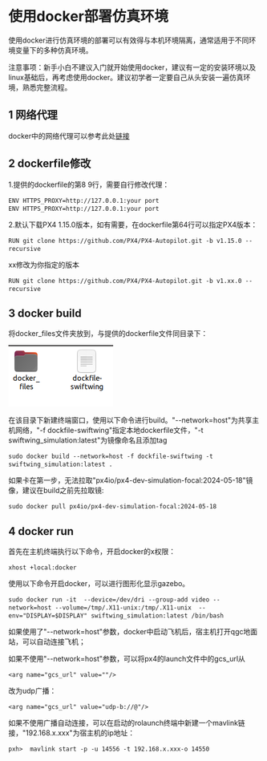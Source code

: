 # 使用docker部署仿真环境
使用docker进行仿真环境的部署可以有效得与本机环境隔离，通常适用于不同环境变量下的多种仿真环境。

注意事项：新手小白不建议入门就开始使用docker，建议有一定的安装环境以及linux基础后，再考虑使用docker。建议初学者一定要自己从头安装一遍仿真环境，熟悉完整流程。

## 1 网络代理
docker中的网络代理可以参考此处[链接](https://neucrack.com/p/286)

## 2 dockerfile修改
1.提供的dockerfile的第8 9行，需要自行修改代理：
```shell
ENV HTTPS_PROXY=http://127.0.0.1:your port 
ENV HTTPS_PROXY=http://127.0.0.1:your port
```
2.默认下载PX4 1.15.0版本，如有需要，在dockerfile第64行可以指定PX4版本：
```shell
RUN git clone https://github.com/PX4/PX4-Autopilot.git -b v1.15.0 --recursive 
```
xx修改为你指定的版本
```shell
RUN git clone https://github.com/PX4/PX4-Autopilot.git -b v1.xx.0 --recursive 
```

## 3 docker build
将docker_files文件夹放到，与提供的dockerfile文件同目录下：

![](./pic/filepos.png)

在该目录下新建终端窗口，使用以下命令进行build。"--network=host"为共享主机网络，"-f dockfile-swiftwing"指定本地dockerfile文件，"-t swiftwing_simulation:latest"为镜像命名且添加tag
```shell
sudo docker build --network=host -f dockfile-swiftwing -t swiftwing_simulation:latest .
```

如果卡在第一步，无法拉取"px4io/px4-dev-simulation-focal:2024-05-18"镜像，建议在build之前先拉取镜:
```shell
sudo docker pull px4io/px4-dev-simulation-focal:2024-05-18
```

## 4 docker run
首先在主机终端执行以下命令，开启docker的x权限：
```shell
xhost +local:docker
```

使用以下命令开启docker，可以进行图形化显示gazebo。
```shell
sudo docker run -it  --device=/dev/dri --group-add video --network=host --volume=/tmp/.X11-unix:/tmp/.X11-unix  --env="DISPLAY=$DISPLAY" swiftwing_simulation:latest /bin/bash
```

如果使用了"--network=host"参数，docker中启动飞机后，宿主机打开qgc地面站，可以自动连接飞机；

如果不使用"--network=host"参数，可以将px4的launch文件中的gcs_url从
```shell
<arg name="gcs_url" value=""/>
```
改为udp广播：
```shell
<arg name="gcs_url" value="udp-b://@"/>
```

如果不使用广播自动连接，可以在启动的rolaunch终端中新建一个mavlink链接，"192.168.x.xxx"为宿主机的ip地址：
```shell
pxh>  mavlink start -p -u 14556 -t 192.168.x.xxx-o 14550
```